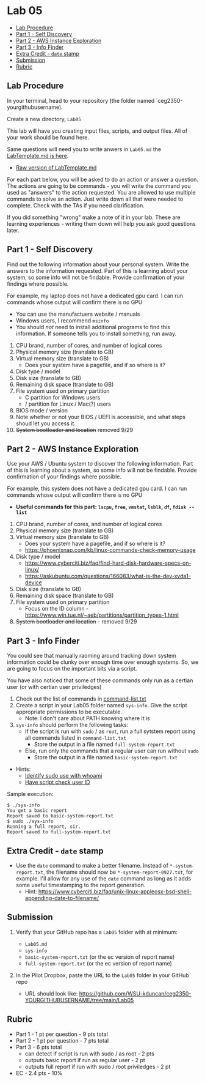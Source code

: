# Lab 05

- [Lab Procedure](#Lab-Procedure)
- [Part 1 - Self Discovery](#Part-1---Self-Discovery)
- [Part 2 - AWS Instance Exploration](#Part-2---AWS-Instance-Exploration)
- [Part 3 - Info Finder](#Part-3---Info-Finder)
- [Extra Credit - `date` stamp](#Extra-Credit---`date`-stamp)
- [Submission](#Submission)
- [Rubric](#Rubric)

## Lab Procedure

In your terminal, head to your repository (the folder named `ceg2350-yourgithubusername).

Create a new directory, `Lab05`

This lab will have you creating input files, scripts, and output files.  All of your work should be found here.

Same questions will need you to write anwers in `Lab05.md` the [LabTemplate.md is here](LabTemplate.md).
   - [Raw version of LabTemplate.md](https://raw.githubusercontent.com/pattonsgirl/Fall2021-CEG2350/main/Labs/Lab05/LabTemplate.md)

For each part below, you will be asked to do an action or answer a question.  The actions are going to be commands - you will write the command you used as "answers" to the action requested.  You are allowed to use multiple commands to solve an action.  Just write down all that were needed to complete.  Check with the TAs if you need clarification.

If you did something "wrong" make a note of it in your lab. These are learning experiences - writing them down will help you ask good questions later. 

## Part 1 - Self Discovery

Find out the following information about your personal system. Write the answers to the information requested.  Part of this is learning about your system, so some info will not be findable.  Provide confirmation of your findings where possible.  

For example, my laptop does not have a dedicated gpu card.  I can run commands whose output will confirm there is no GPU

- You can use the manufactuers website / manuals
- Windows users, I recommend `msinfo`
- You should _not_ need to install additional programs to find this information. If someone tells you to install something, run away.

1. CPU brand, number of cores, and number of logical cores
2. Physical memory size (translate to GB)
3. Virtual memory size (translate to GB)
   - Does your system have a pagefile, and if so where is it?
4. Disk type / model
5. Disk size (translate to GB)
6. Remaining disk space (translate to GB)
7. File system used on primary partition
   - C partition for Windows users
   - / partition for Linux / Mac(?) users
8. BIOS mode / version
9. Note whether or not your BIOS / UEFI is accessible, and what steps shoud let you access it.
10. ~~System bootloader and location~~ removed 9/29

## Part 2 - AWS Instance Exploration

Use your AWS / Ubuntu system to discover the following information.  Part of this is learning about a system, so some info will not be findable.  Provide confirmation of your findings where possible.  

For example, this system does not have a dedicated gpu card.  I can run commands whose output will confirm there is no GPU

- **Useful commands for this part: `lscpu`, `free`, `vmstat`, `lsblk`, `df`, `fdisk --list`**

1. CPU brand, number of cores, and number of logical cores
2. Physical memory size (translate to GB)
3. Virtual memory size (translate to GB)
   - Does your system have a pagefile, and if so where is it?
   - https://phoenixnap.com/kb/linux-commands-check-memory-usage 
4. Disk type / model
   - https://www.cyberciti.biz/faq/find-hard-disk-hardware-specs-on-linux/
   - https://askubuntu.com/questions/166083/what-is-the-dev-xvda1-device
5. Disk size (translate to GB)
6. Remaining disk space (translate to GB)
7. File system used on primary partition
   - Focus on the ID column - https://www.win.tue.nl/~aeb/partitions/partition_types-1.html
8. ~~System bootloader and location~~ - removed 9/29

## Part 3 - Info Finder

You could see that manually raoming around tracking down system information could be clunky over enough time over enough systems.  So, we are going to focus on the important bits via a script.  

You have also noticed that some of these commands only run as a certian user (or with certian user priviledges)

1. Check out the list of commands in [command-list.txt](command-list.txt)
2. Create a script in your Lab05 folder named `sys-info`.  Give the script appropriate permissions to be executable.
   - Note: I don't care about PATH knowing where it is
3. `sys-info` should perform the following tasks:
   - If the script is run with `sudo` / as `root`, run a full sytstem report using all commands listed in `command-list.txt`
      - Store the output in a file named `full-system-report.txt`
   - Else, run only the commands that a regular user can run without `sudo`
      - Store the output in a file named `basic-system-report.txt`

- Hints: 
   - [Identify sudo use with whoami](https://www.baeldung.com/linux/identify-user-called-by-sudo)
   - [Have script check user ID](https://www.cyberciti.biz/tips/shell-root-user-check-script.html)


Sample execution:
```
$ ./sys-info
You get a basic report
Report saved to basic-system-report.txt
$ sudo ./sys-info
Running a full report, sir.
Report saved to full-system-report.txt
```

## Extra Credit - `date` stamp

- Use the `date` command to make a better filename.  Instead of `*-system-report.txt`, the filename should now be `*-system-report-0927.txt`, for example.  I'll allow for any use of the `date` command as long as it adds some useful timestamping to the report generation.
   - Hint: https://www.cyberciti.biz/faq/unix-linux-appleosx-bsd-shell-appending-date-to-filename/ 

## Submission

1. Verify that your GitHub repo has a `Lab05` folder with at minimum:
   - `Lab05.md`
   - `sys-info`
   - `basic-system-report.txt` (or the ec version of report name)
   - `full-system-report.txt` (or the ec version of report name)


2. In the Pilot Dropbox, paste the URL to the `Lab05` folder in your GitHub repo
    - URL should look like: https://github.com/WSU-kduncan/ceg2350-YOURGITHUBUSERNAME/tree/main/Lab05

## Rubric

- Part 1 - 1 pt per question - 9 pts total
- Part 2 - 1 pt per question - 7 pts total
- Part 3 - 6 pts total
   - can detect if script is run with sudo / as root - 2 pts
   - outputs basic report if run as regular user - 2 pt
   - outputs full report if run with sudo / root priviledges - 2 pt
- EC - 2.4 pts - 10% 